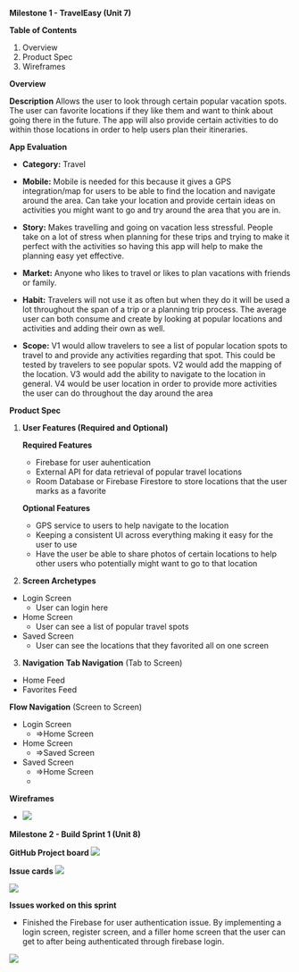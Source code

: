**Milestone 1 - TravelEasy (Unit 7)**

**Table of Contents**
1. Overview
2. Product Spec
3. Wireframes

**Overview**

**Description**
Allows the user to look through certain popular vacation spots. The user can favorite locations if they like them and want to think about going there in the future. The app will also provide certain activities to do within those locations in order to help users plan their itineraries.

**App Evaluation**

- **Category:** Travel

- **Mobile:** Mobile is needed for this because it gives a GPS integration/map for users to be able to find the location and navigate around the area. Can take your location and provide certain ideas on activities you might want to go and try around the area that you are in.

- **Story:** Makes travelling and going on vacation less stressful. People take on a lot of stress when planning for these trips and trying to make it perfect with the activities so having this app will help to make the planning easy yet effective.

- **Market:** Anyone who likes to travel or likes to plan vacations with friends or family.

- **Habit:** Travelers will not use it as often but when they do it will be used a lot throughout the span of a trip or a planning trip process. The average user can both consume and create by looking at popular locations and activities and adding their own as well.

- **Scope:** V1 would allow travelers to see a list of popular location spots to travel to and provide any activities regarding that spot. This could be tested by travelers to see popular spots. V2 would add the mapping of the location. V3 would add the ability to navigate to the location in general. V4 would be user location in order to provide more activities the user can do throughout the day around the area

**Product Spec**

1. **User Features (Required and Optional)**

    **Required Features**

     - Firebase for user auhentication 
     - External API for data retrieval of popular travel locations
     - Room Database or Firebase Firestore to store locations that the user marks as a favorite

    **Optional Features**

     - GPS service to users to help navigate to the location
     - Keeping a consistent UI across everything making it easy for the user to use
     - Have the user be able to share photos of certain locations to help other users who potentially might want to go to that location
2. **Screen Archetypes**
 - Login Screen
     - User can login here
 - Home Screen
     - User can see a list of popular travel spots
 - Saved Screen
     - User can see the locations that they favorited all on one screen
     
3. **Navigation**
**Tab Navigation** (Tab to Screen)

- Home Feed
- Favorites Feed
    
**Flow Navigation** (Screen to Screen)

 - Login Screen
     - =>Home Screen
 - Home Screen
     - =>Saved Screen
 - Saved Screen
     - =>Home Screen
     - 
**Wireframes**

- <img src='IMG_1035.jpg'>

**Milestone 2 - Build Sprint 1 (Unit 8)**

**GitHub Project board**
<img src='ProjectBoard.PNG'>

**Issue cards**
<img src='sprint1.PNG'>

<img src='sprint2.PNG'>

**Issues worked on this sprint**
- Finished the Firebase for user authentication issue. By implementing a login screen, register screen, and a filler home screen that the user can get to after being authenticated through firebase login.

<img src='sprint1.gif'>
